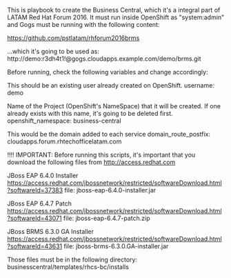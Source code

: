This is playbook to create the Business Central, which it's a integral part of LATAM Red Hat Forum 2016. 
It must run inside OpenShift as "system:admin" and Gogs must be running with the following content:

https://github.com/pstlatam/rhforum2016brms

...which it's going to be used as:
http://demo:r3dh4t1!@gogs.cloudapps.example.com/demo/brms.git

Before running, check the following variables and change accordingly: 

This should be an existing user already created on OpenShift. 
username: demo  

Name of the Project (OpenShift's NameSpace) that it will be created.
If one already exists with this name, it's going to be deleted first. 
openshift_namespace: business-central

This would be the domain added to each service
domain_route_postfix: cloudapps.forum.rhtechofficelatam.com

!!!! IMPORTANT: Before running this scripts, it's important that you download the following files from http://access.redhat.com

JBoss EAP 6.4.0 Installer
https://access.redhat.com/jbossnetwork/restricted/softwareDownload.html?softwareId=37383
file: jboss-eap-6.4.0-installer.jar

JBoss EAP 6.4.7 Patch
https://access.redhat.com/jbossnetwork/restricted/softwareDownload.html?softwareId=43071
file: jboss-eap-6.4.7-patch.zip

JBoss BRMS 6.3.0 GA Installer
https://access.redhat.com/jbossnetwork/restricted/softwareDownload.html?softwareId=43631
file: jboss-brms-6.3.0.GA-installer.jar

Those files must be in the following directory: businesscentral/templates/rhcs-bc/installs
